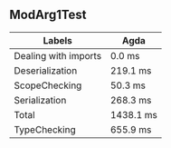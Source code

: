 
## ModArg1Test

Labels|Agda
---|---
Dealing with imports|0.0 ms
Deserialization|219.1 ms
ScopeChecking|50.3 ms
Serialization|268.3 ms
Total|1438.1 ms
TypeChecking|655.9 ms

